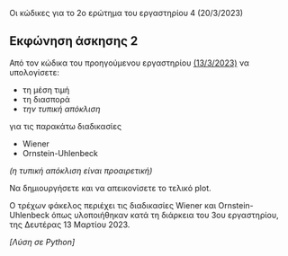 Οι κώδικες για το 2ο ερώτημα του εργαστηρίου 4 (20/3/2023)

## Εκφώνηση άσκησης 2

Από τον κώδικα του προηγούμενου εργαστηρίου [(13/3/2023)](https://github.com/p19pago/stochastic-data-analysis-2023/tree/main/Labs/Lab3) να υπολογίσετε:

- τη μέση τιμή
- τη διασπορά
- *την τυπική απόκλιση*

για τις παρακάτω διαδικασίες

- Wiener
- Ornstein-Uhlenbeck

*(η τυπική απόκλιση είναι προαιρετική)*

Να δημιουργήσετε και να απεικονίσετε το τελικό plot.

Ο τρέχων φάκελος περιέχει τις διαδικασίες Wiener και Ornstein-Uhlenbeck όπως υλοποιήθηκαν κατά τη διάρκεια του 3ου εργαστηρίου, της Δευτέρας 13 Μαρτίου 2023.

*[Λύση σε Python]*
